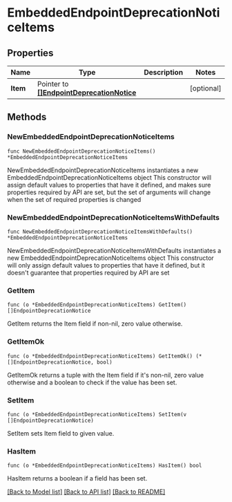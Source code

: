 <!--
Copyright (C) 2020-2024 Arm Limited or its affiliates and Contributors. All rights reserved.
SPDX-License-Identifier: Apache-2.0
-->
# EmbeddedEndpointDeprecationNoticeItems

## Properties

Name | Type | Description | Notes
------------ | ------------- | ------------- | -------------
**Item** | Pointer to [**[]EndpointDeprecationNotice**](EndpointDeprecationNotice.md) |  | [optional] 

## Methods

### NewEmbeddedEndpointDeprecationNoticeItems

`func NewEmbeddedEndpointDeprecationNoticeItems() *EmbeddedEndpointDeprecationNoticeItems`

NewEmbeddedEndpointDeprecationNoticeItems instantiates a new EmbeddedEndpointDeprecationNoticeItems object
This constructor will assign default values to properties that have it defined,
and makes sure properties required by API are set, but the set of arguments
will change when the set of required properties is changed

### NewEmbeddedEndpointDeprecationNoticeItemsWithDefaults

`func NewEmbeddedEndpointDeprecationNoticeItemsWithDefaults() *EmbeddedEndpointDeprecationNoticeItems`

NewEmbeddedEndpointDeprecationNoticeItemsWithDefaults instantiates a new EmbeddedEndpointDeprecationNoticeItems object
This constructor will only assign default values to properties that have it defined,
but it doesn't guarantee that properties required by API are set

### GetItem

`func (o *EmbeddedEndpointDeprecationNoticeItems) GetItem() []EndpointDeprecationNotice`

GetItem returns the Item field if non-nil, zero value otherwise.

### GetItemOk

`func (o *EmbeddedEndpointDeprecationNoticeItems) GetItemOk() (*[]EndpointDeprecationNotice, bool)`

GetItemOk returns a tuple with the Item field if it's non-nil, zero value otherwise
and a boolean to check if the value has been set.

### SetItem

`func (o *EmbeddedEndpointDeprecationNoticeItems) SetItem(v []EndpointDeprecationNotice)`

SetItem sets Item field to given value.

### HasItem

`func (o *EmbeddedEndpointDeprecationNoticeItems) HasItem() bool`

HasItem returns a boolean if a field has been set.


[[Back to Model list]](../README.md#documentation-for-models) [[Back to API list]](../README.md#documentation-for-api-endpoints) [[Back to README]](../README.md)


